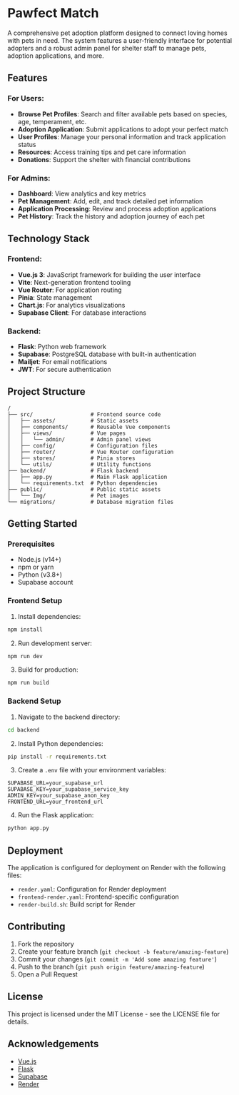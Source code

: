 # Pawfect Match

A comprehensive pet adoption platform designed to connect loving homes with pets in need. The system features a user-friendly interface for potential adopters and a robust admin panel for shelter staff to manage pets, adoption applications, and more.

## Features

### For Users:
- **Browse Pet Profiles**: Search and filter available pets based on species, age, temperament, etc.
- **Adoption Application**: Submit applications to adopt your perfect match
- **User Profiles**: Manage your personal information and track application status
- **Resources**: Access training tips and pet care information
- **Donations**: Support the shelter with financial contributions

### For Admins:
- **Dashboard**: View analytics and key metrics
- **Pet Management**: Add, edit, and track detailed pet information
- **Application Processing**: Review and process adoption applications
- **Pet History**: Track the history and adoption journey of each pet

## Technology Stack

### Frontend:
- **Vue.js 3**: JavaScript framework for building the user interface
- **Vite**: Next-generation frontend tooling
- **Vue Router**: For application routing
- **Pinia**: State management
- **Chart.js**: For analytics visualizations
- **Supabase Client**: For database interactions

### Backend:
- **Flask**: Python web framework
- **Supabase**: PostgreSQL database with built-in authentication
- **Mailjet**: For email notifications
- **JWT**: For secure authentication

## Project Structure

```
/
├── src/                  # Frontend source code
│   ├── assets/           # Static assets
│   ├── components/       # Reusable Vue components
│   ├── views/            # Vue pages
│   │   └── admin/        # Admin panel views
│   ├── config/           # Configuration files
│   ├── router/           # Vue Router configuration
│   ├── stores/           # Pinia stores
│   └── utils/            # Utility functions
├── backend/              # Flask backend
│   ├── app.py            # Main Flask application
│   └── requirements.txt  # Python dependencies
├── public/               # Public static assets
│   └── Img/              # Pet images
└── migrations/           # Database migration files
```

## Getting Started

### Prerequisites
- Node.js (v14+)
- npm or yarn
- Python (v3.8+)
- Supabase account

### Frontend Setup

1. Install dependencies:
```sh
npm install
```

2. Run development server:
```sh
npm run dev
```

3. Build for production:
```sh
npm run build
```

### Backend Setup

1. Navigate to the backend directory:
```sh
cd backend
```

2. Install Python dependencies:
```sh
pip install -r requirements.txt
```

3. Create a `.env` file with your environment variables:
```
SUPABASE_URL=your_supabase_url
SUPABASE_KEY=your_supabase_service_key
ADMIN_KEY=your_supabase_anon_key
FRONTEND_URL=your_frontend_url
```

4. Run the Flask application:
```sh
python app.py
```

## Deployment

The application is configured for deployment on Render with the following files:
- `render.yaml`: Configuration for Render deployment
- `frontend-render.yaml`: Frontend-specific configuration
- `render-build.sh`: Build script for Render

## Contributing

1. Fork the repository
2. Create your feature branch (`git checkout -b feature/amazing-feature`)
3. Commit your changes (`git commit -m 'Add some amazing feature'`)
4. Push to the branch (`git push origin feature/amazing-feature`)
5. Open a Pull Request

## License

This project is licensed under the MIT License - see the LICENSE file for details.

## Acknowledgements

- [Vue.js](https://vuejs.org/)
- [Flask](https://flask.palletsprojects.com/)
- [Supabase](https://supabase.io/)
- [Render](https://render.com/)
